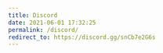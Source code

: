 ```yaml
---
title: Discord
date: 2021-06-01 17:32:25
permalink: /discord/
redirect_to: https://discord.gg/snCb7e2G6s
---
```


